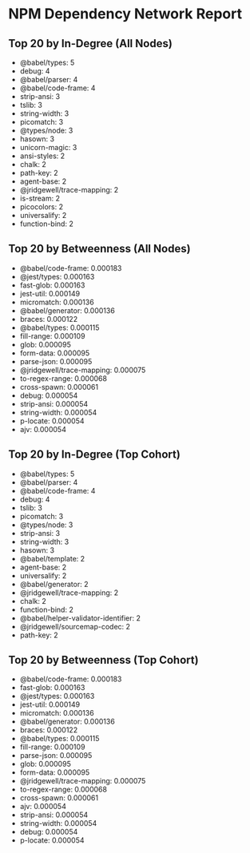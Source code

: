 # NPM Dependency Network Report

## Top 20 by In-Degree (All Nodes)
- @babel/types: 5
- debug: 4
- @babel/parser: 4
- @babel/code-frame: 4
- strip-ansi: 3
- tslib: 3
- string-width: 3
- picomatch: 3
- @types/node: 3
- hasown: 3
- unicorn-magic: 3
- ansi-styles: 2
- chalk: 2
- path-key: 2
- agent-base: 2
- @jridgewell/trace-mapping: 2
- is-stream: 2
- picocolors: 2
- universalify: 2
- function-bind: 2

## Top 20 by Betweenness (All Nodes)
- @babel/code-frame: 0.000183
- @jest/types: 0.000163
- fast-glob: 0.000163
- jest-util: 0.000149
- micromatch: 0.000136
- @babel/generator: 0.000136
- braces: 0.000122
- @babel/types: 0.000115
- fill-range: 0.000109
- glob: 0.000095
- form-data: 0.000095
- parse-json: 0.000095
- @jridgewell/trace-mapping: 0.000075
- to-regex-range: 0.000068
- cross-spawn: 0.000061
- debug: 0.000054
- strip-ansi: 0.000054
- string-width: 0.000054
- p-locate: 0.000054
- ajv: 0.000054

## Top 20 by In-Degree (Top Cohort)
- @babel/types: 5
- @babel/parser: 4
- @babel/code-frame: 4
- debug: 4
- tslib: 3
- picomatch: 3
- @types/node: 3
- strip-ansi: 3
- string-width: 3
- hasown: 3
- @babel/template: 2
- agent-base: 2
- universalify: 2
- @babel/generator: 2
- @jridgewell/trace-mapping: 2
- chalk: 2
- function-bind: 2
- @babel/helper-validator-identifier: 2
- @jridgewell/sourcemap-codec: 2
- path-key: 2

## Top 20 by Betweenness (Top Cohort)
- @babel/code-frame: 0.000183
- fast-glob: 0.000163
- @jest/types: 0.000163
- jest-util: 0.000149
- micromatch: 0.000136
- @babel/generator: 0.000136
- braces: 0.000122
- @babel/types: 0.000115
- fill-range: 0.000109
- parse-json: 0.000095
- glob: 0.000095
- form-data: 0.000095
- @jridgewell/trace-mapping: 0.000075
- to-regex-range: 0.000068
- cross-spawn: 0.000061
- ajv: 0.000054
- strip-ansi: 0.000054
- string-width: 0.000054
- debug: 0.000054
- p-locate: 0.000054